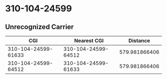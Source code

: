# 310-104-24599
## Unrecognized Carrier


| CGI | Nearest CGI | Distance |
|-----|-------------|----------|
| 310-104-24599-61633 | 310-104-24599-64512 | 579.981866406 |
| 310-104-24599-64512 | 310-104-24599-61633 | 579.981866406 |
